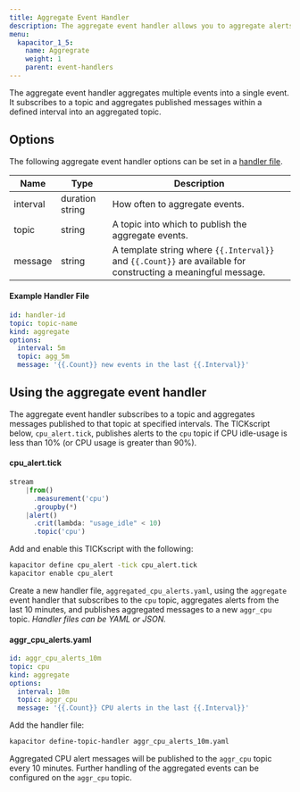 ```yaml
---
title: Aggregate Event Handler
description: The aggregate event handler allows you to aggregate alerts messages over a specified interval. This doc includes aggregate options and usage examples.
menu:
  kapacitor_1_5:
    name: Aggregrate
    weight: 1
    parent: event-handlers
---
```


The aggregate event handler aggregates multiple events into a single event.
It subscribes to a topic and aggregates published messages within a defined
interval into an aggregated topic.

## Options
The following aggregate event handler options can be set in a
[handler file](/kapacitor/v1.5/event_handlers/#handler-file).

| Name     | Type            | Description                                                                                                   |
| ----     | ----            | -----------                                                                                                   |
| interval | duration string | How often to aggregate events.                                                                                |
| topic    | string          | A topic into which to publish the aggregate events.                                                           |
| message  | string          | A template string where `{{.Interval}}` and `{{.Count}}` are available for constructing a meaningful message. |

#### Example Handler File
```yaml
id: handler-id
topic: topic-name
kind: aggregate
options:
  interval: 5m
  topic: agg_5m
  message: '{{.Count}} new events in the last {{.Interval}}'
```

## Using the aggregate event handler
The aggregate event handler subscribes to a topic and aggregates messages
published to that topic at specified intervals.
The TICKscript below, `cpu_alert.tick`, publishes alerts to the `cpu` topic if
CPU idle-usage is less than 10% (or CPU usage is greater than 90%).

#### cpu\_alert.tick
```js
stream
    |from()
      .measurement('cpu')
      .groupby(*)
    |alert()
      .crit(lambda: "usage_idle" < 10)
      .topic('cpu')
```

Add and enable this TICKscript with the following:

```bash
kapacitor define cpu_alert -tick cpu_alert.tick
kapacitor enable cpu_alert
```

Create a new handler file, `aggregated_cpu_alerts.yaml`, using the `aggregate`
event handler that subscribes to the `cpu` topic, aggregates alerts from the
last 10 minutes, and publishes aggregated messages to a new `aggr_cpu` topic.
_Handler files can be YAML or JSON._

#### aggr_cpu_alerts.yaml
```yaml
id: aggr_cpu_alerts_10m
topic: cpu
kind: aggregate
options:
  interval: 10m
  topic: aggr_cpu
  message: '{{.Count}} CPU alerts in the last {{.Interval}}'
```

Add the handler file:

```bash
kapacitor define-topic-handler aggr_cpu_alerts_10m.yaml
```

Aggregated CPU alert messages will be published to the `aggr_cpu` topic every
10 minutes. Further handling of the aggregated events can be configured on the
`aggr_cpu` topic.
